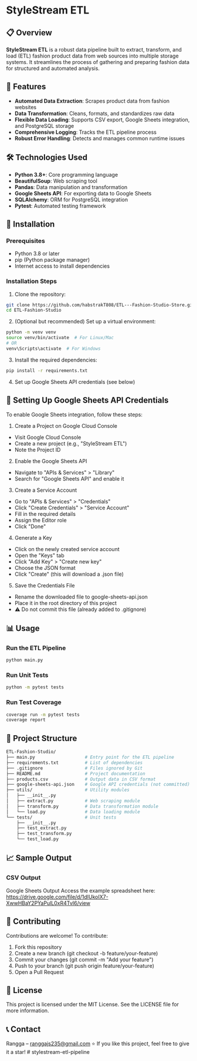 # StyleStream ETL

## 📋 Overview

**StyleStream ETL** is a robust data pipeline built to extract, transform, and load (ETL) fashion product data from web sources into multiple storage systems. It streamlines the process of gathering and preparing fashion data for structured and automated analysis.

## 🌟 Features

- **Automated Data Extraction**: Scrapes product data from fashion websites
- **Data Transformation**: Cleans, formats, and standardizes raw data
- **Flexible Data Loading**: Supports CSV export, Google Sheets integration, and PostgreSQL storage
- **Comprehensive Logging**: Tracks the ETL pipeline process
- **Robust Error Handling**: Detects and manages common runtime issues

## 🛠️ Technologies Used

- **Python 3.8+**: Core programming language
- **BeautifulSoup**: Web scraping tool
- **Pandas**: Data manipulation and transformation
- **Google Sheets API**: For exporting data to Google Sheets
- **SQLAlchemy**: ORM for PostgreSQL integration
- **Pytest**: Automated testing framework

## 🚀 Installation

### Prerequisites

- Python 3.8 or later
- pip (Python package manager)
- Internet access to install dependencies

### Installation Steps

1. Clone the repository:

```bash
git clone https://github.com/habstrakT808/ETL---Fashion-Studio-Store.git
cd ETL-Fashion-Studio
```

2. (Optional but recommended) Set up a virtual environment:

```bash
python -m venv venv
source venv/bin/activate  # For Linux/Mac
# OR
venv\Scripts\activate  # For Windows
```

3. Install the required dependencies:

```bash
pip install -r requirements.txt
```

4. Set up Google Sheets API credentials (see below)

## 🔑 Setting Up Google Sheets API Credentials

To enable Google Sheets integration, follow these steps:

1. Create a Project on Google Cloud Console

- Visit Google Cloud Console
- Create a new project (e.g., "StyleStream ETL")
- Note the Project ID

2. Enable the Google Sheets API

- Navigate to "APIs & Services" > "Library"
- Search for "Google Sheets API" and enable it

3. Create a Service Account

- Go to "APIs & Services" > "Credentials"
- Click "Create Credentials" > "Service Account"
- Fill in the required details
- Assign the Editor role
- Click "Done"

4. Generate a Key

- Click on the newly created service account
- Open the "Keys" tab
- Click "Add Key" > "Create new key"
- Choose the JSON format
- Click "Create" (this will download a .json file)

5. Save the Credentials File

- Rename the downloaded file to google-sheets-api.json
- Place it in the root directory of this project
- ⚠️ Do not commit this file (already added to .gitignore)

## 📊 Usage

### Run the ETL Pipeline

```bash
python main.py
```

### Run Unit Tests

```bash
python -m pytest tests
```

### Run Test Coverage

```bash
coverage run -m pytest tests
coverage report
```

## 📁 Project Structure

```bash
ETL-Fashion-Studio/
├── main.py                   # Entry point for the ETL pipeline
├── requirements.txt          # List of dependencies
├── .gitignore                # Files ignored by Git
├── README.md                 # Project documentation
├── products.csv              # Output data in CSV format
├── google-sheets-api.json    # Google API credentials (not committed)
├── utils/                    # Utility modules
│   ├── __init__.py
│   ├── extract.py            # Web scraping module
│   ├── transform.py          # Data transformation module
│   └── load.py               # Data loading module
└── tests/                    # Unit tests
    ├── __init__.py
    ├── test_extract.py
    ├── test_transform.py
    └── test_load.py
```

## 📈 Sample Output

### CSV Output

Google Sheets Output
Access the example spreadsheet here:
https://drive.google.com/file/d/1dIUkoIX7-XwwHBaY2PYaPulL0xR4TvI6/view

## 🤝 Contributing

Contributions are welcome! To contribute:

1. Fork this repository
2. Create a new branch (git checkout -b feature/your-feature)
3. Commit your changes (git commit -m "Add your feature")
4. Push to your branch (git push origin feature/your-feature)
5. Open a Pull Request

## 📝 License

This project is licensed under the MIT License. See the LICENSE file for more information.

## 📞 Contact

Rangga – ranggajs235@gmail.com
⭐️ If you like this project, feel free to give it a star!
#   s t y l e s t r e a m - e t l - p i p e l i n e  
 
